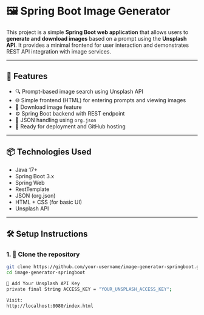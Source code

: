 # 🖼️ Spring Boot Image Generator

This project is a simple **Spring Boot web application** that allows users to **generate and download images** based on a prompt using the **Unsplash API**. It provides a minimal frontend for user interaction and demonstrates REST API integration with image services.

---

## 🚀 Features

- 🔍 Prompt-based image search using Unsplash API
- 🌐 Simple frontend (HTML) for entering prompts and viewing images
- 💾 Download image feature
- ⚙️ Spring Boot backend with REST endpoint
- 📁 JSON handling using `org.json`
- 📸 Ready for deployment and GitHub hosting

---

## 📦 Technologies Used

- Java 17+
- Spring Boot 3.x
- Spring Web
- RestTemplate
- JSON (org.json)
- HTML + CSS (for basic UI)
- Unsplash API

---

## 🛠️ Setup Instructions

### 1. 📁 Clone the repository

```bash
git clone https://github.com/your-username/image-generator-springboot.git
cd image-generator-springboot

🔑 Add Your Unsplash API Key
private final String ACCESS_KEY = "YOUR_UNSPLASH_ACCESS_KEY";

Visit:
http://localhost:8080/index.html
